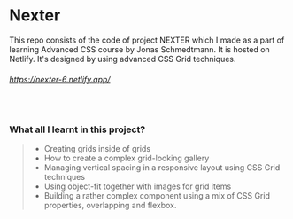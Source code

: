 # Nexter
This repo consists of the code of project NEXTER which I made as a part of learning Advanced CSS course by Jonas Schmedtmann.
It is hosted on Netlify. It's designed by using advanced CSS Grid techniques.
###### https://nexter-6.netlify.app/
 <br/>
 
### What all I learnt in this project?
> * Creating grids inside of grids
> * How to create a complex grid-looking gallery
> * Managing vertical spacing in a responsive
layout using CSS Grid techniques
> * Using object-fit together with images for grid
items
> * Building a rather complex component using a
mix of CSS Grid properties, overlapping and flexbox.
